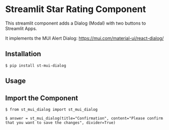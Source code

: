 Streamlit Star Rating Component
===

This streamlit component adds a Dialog (Modal) with two buttons to Streamlit Apps. 

It implements the MUI Alert Dialog: https://mui.com/material-ui/react-dialog/

Installation
-----------

    $ pip install st-mui-dialog


Usage
------------

## Import the Component

    $ from st_mui_dialog import st_mui_dialog

    $ answer = st_mui_dialog(title="Confirmation", content="Please confirm that you want to save the changes", divider=True)

